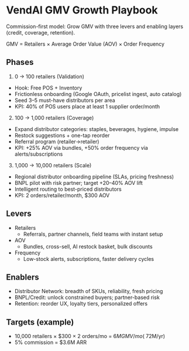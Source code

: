 # VendAI GMV Growth Playbook

Commission-first model: Grow GMV with three levers and enabling layers (credit, coverage, retention).

GMV = Retailers × Average Order Value (AOV) × Order Frequency

## Phases

1) 0 → 100 retailers (Validation)
- Hook: Free POS + Inventory
- Frictionless onboarding (Google OAuth, pricelist ingest, auto catalog)
- Seed 3–5 must-have distributors per area
- KPI: 40% of POS users place at least 1 supplier order/month

2) 100 → 1,000 retailers (Coverage)
- Expand distributor categories: staples, beverages, hygiene, impulse
- Restock suggestions + one-tap reorder
- Referral program (retailer→retailer)
- KPI: +25% AOV via bundles, +50% order frequency via alerts/subscriptions

3) 1,000 → 10,000 retailers (Scale)
- Regional distributor onboarding pipeline (SLAs, pricing freshness)
- BNPL pilot with risk partner; target +20–40% AOV lift
- Intelligent routing to best-priced distributors
- KPI: 2 orders/retailer/month, $300 AOV

## Levers

- Retailers
  - Referrals, partner channels, field teams with instant setup
- AOV
  - Bundles, cross-sell, AI restock basket, bulk discounts
- Frequency
  - Low-stock alerts, subscriptions, faster delivery cycles

## Enablers

- Distributor Network: breadth of SKUs, reliability, fresh pricing
- BNPL/Credit: unlock constrained buyers; partner-based risk
- Retention: reorder UX, loyalty tiers, personalized offers

## Targets (example)

- 10,000 retailers × $300 × 2 orders/mo = $6M GMV/mo (~$72M/yr)
- 5% commission = $3.6M ARR
